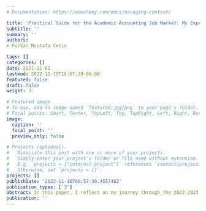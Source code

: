 ```yaml
---
# Documentation: https://wowchemy.com/docs/managing-content/

title: 'Practical Guide for the Academic Accounting Job Market: My Experience'
subtitle: ''
summary: ''
authors:
- Furkan Mustafa Cetin

tags: []
categories: []
date: 2022-11-01
lastmod: 2022-11-15T18:57:39-06:00
featured: false
draft: false
weight: 3

# Featured image
# To use, add an image named `featured.jpg/png` to your page's folder.
# Focal points: Smart, Center, TopLeft, Top, TopRight, Left, Right, BottomLeft, Bottom, BottomRight.
image:
  caption: ''
  focal_point: ''
  preview_only: false

# Projects (optional).
#   Associate this post with one or more of your projects.
#   Simply enter your project's folder or file name without extension.
#   E.g. `projects = ["internal-project"]` references `content/project/deep-learning/index.md`.
#   Otherwise, set `projects = []`.
projects: []
publishDate: '2022-11-16T00:57:39.455748Z'
publication_types: ['3']
abstract: In this paper, I reflect on my journey through the 2022-2023 Academic Accounting Rookie Job Market, an experience shaped by both traditional challenges and the evolving landscape of post-COVID academia. Predominantly focusing on the schools that are active in the US market, I also navigated interactions with European institutions. This journey culminated in my appointment at the London School of Economics, a position that fills me with deep honor. I owe immense gratitude to my mentors who illuminated my path, and I aspire to give back by sharing the valuable advice and firsthand experiences I gathered. While this paper seeks to assist future job market candidates by shedding light on the intricacies of job applications, interviews, flyouts, offers, and the emotional roller coaster of the hiring process, it remains a reflection of my personal experiences. Consequently, readers are advised to engage with its content judiciously.
publication: ''
---
```

